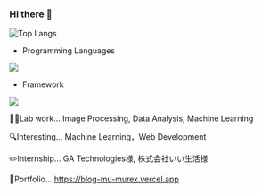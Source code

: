 ### Hi there 👋

![Top Langs](https://github-readme-stats.vercel.app/api/top-langs/?username=Ilekaede&layout=compact)

- Programming Languages

![](https://skillicons.dev/icons?i=python,cpp,js,typescript,java,html,css,ruby)

- Framework

![](https://skillicons.dev/icons?i=fastapi,react,nextjs)


👨‍💻Lab work... Image Processing, Data Analysis, Machine Learning

🔍Interesting... Machine Learning，Web Development

✏️Internship... GA Technologies様, 株式会社いい生活様 

🌟Portfolio... https://blog-mu-murex.vercel.app

<!--
**Ilekaede/Ilekaede** is a ✨ _special_ ✨ repository because its `README.md` (this file) appears on your GitHub profile.

Here are some ideas to get you started:

- 🔭 I’m currently working on ...
- 🌱 I’m currently learning ...
- 👯 I’m looking to collaborate on ...
- 🤔 I’m looking for help with ...
- 💬 Ask me about ...
- 📫 How to reach me: ...
- 😄 Pronouns: ...
- ⚡ Fun fact: ...
-->
